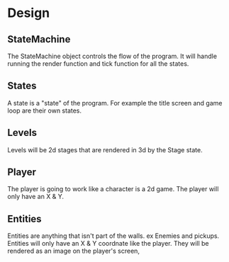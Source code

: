# Design
## StateMachine
The StateMachine object controls the flow of the program. It will handle running the render function and tick function for all the states.

## States
A state is a "state" of the program. For example the title screen and game loop are their own states.

## Levels
Levels will be 2d stages that are rendered in 3d by the Stage state.

## Player
The player is going to work like a character is a 2d game. The player will only have an X & Y.

## Entities
Entities are anything that isn't part of the walls. ex Enemies and pickups. Entities will only have an X & Y coordnate like the player. They will be rendered as an image on the player's screen,